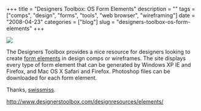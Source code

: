 +++
title = "Designers Toolbox: OS Form Elements"
description = ""
tags = ["comps", "design", "forms", "tools", "web browser", "wireframing"]
date = "2008-04-23"
categories = ["blog"]
slug = "designers-toolbox-os-form-elements"
+++



  <div class="notebook-screenshot"><a href="http://www.designerstoolbox.com/designresources/elements/"><img id='bluga-thumbnail-1218' class='bluga-thumbnail large' src='http://media.konigi.com/bluga/
wt480f2be87afed.jpg'/></a></div><p>The Designers Toolbox provides a nice resource for designers looking to create <a href="http://www.designerstoolbox.com/designresources/elements/">form elements</a> in design comps or wireframes. The site displays every type of form element that can be generated by Windows XP IE and Firefox, and Mac OS X Safari and Firefox. Photoshop files can be downloaded for each form element.</p>
<p>Thanks, <a href="http://swissmiss.typepad.com/">swissmiss</a>.</p>
    
  <a href="http://www.designerstoolbox.com/designresources/elements/">http://www.designerstoolbox.com/designresources/elements/</a>
